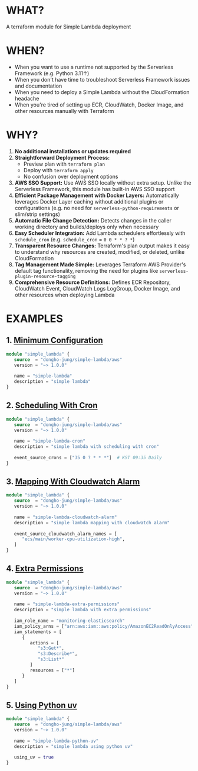 # WHAT?
A terraform module for Simple Lambda deployment

# WHEN?
- When you want to use a runtime not supported by the Serverless Framework (e.g. Python 3.11↑)
- When you don't have time to troubleshoot Serverless Framework issues and documentation
- When you need to deploy a Simple Lambda without the CloudFormation headache
- When you're tired of setting up ECR, CloudWatch, Docker Image, and other resources manually with Terraform

# WHY?
1. **No additional installations or updates required**
2. **Straightforward Deployment Process:**
    - Preview plan with `terraform plan`
    - Deploy with `terraform apply`
    - No confusion over deployment options
3. **AWS SSO Support:** Use AWS SSO locally without extra setup. Unlike the Serverless Framework, this module has built-in AWS SSO support
4. **Efficient Package Management with Docker Layers:** Automatically leverages Docker Layer caching without additional plugins or configurations (e.g. no need for `serverless-python-requirements` or slim/strip settings)
5. **Automatic File Change Detection:** Detects changes in the caller working directory and builds/deploys only when necessary
6. **Easy Scheduler Integration:** Add Lambda schedulers effortlessly with `schedule_cron` (e.g. `schedule_cron` = `0 0 * * ? *`)
7. **Transparent Resource Changes:** Terraform's plan output makes it easy to understand why resources are created, modified, or deleted, unlike CloudFormation
8. **Tag Management Made Simple:** Leverages Terraform AWS Provider's default tag functionality, removing the need for plugins like `serverless-plugin-resource-tagging`
9. **Comprehensive Resource Definitions:** Defines ECR Repository, CloudWatch Event, CloudWatch Logs LogGroup, Docker Image, and other resources when deploying Lambda

# EXAMPLES
## 1. [Minimum Configuration](https://github.com/dongho-jung/terraform-aws-simple-lambda/blob/main/examples/minimum/main.tf)
```terraform
module "simple_lambda" {
   source  = "dongho-jung/simple-lambda/aws"
   version = "~> 1.0.0"
   
   name = "simple-lambda"
   description = "simple lambda"
}
```

## 2. [Scheduling With Cron](https://github.com/dongho-jung/terraform-aws-simple-lambda/blob/main/examples/cron/main.tf)
```terraform
module "simple_lambda" {
   source  = "dongho-jung/simple-lambda/aws"
   version = "~> 1.0.0"
   
   name = "simple-lambda-cron"
   description = "simple lambda with scheduling with cron"
   
   event_source_crons = ["35 0 ? * * *"]  # KST 09:35 Daily
}
```

## 3. [Mapping With Cloudwatch Alarm](https://github.com/dongho-jung/terraform-aws-simple-lambda/blob/main/examples/cloudwatch-alarm/main.tf)
```terraform
module "simple_lambda" {
   source  = "dongho-jung/simple-lambda/aws"
   version = "~> 1.0.0"
   
   name = "simple-lambda-cloudwatch-alarm"
   description = "simple lambda mapping with cloudwatch alarm"
   
   event_source_cloudwatch_alarm_names = [
      "ecs/main/worker-cpu-utilization-high",
   ]
}
```

## 4. [Extra Permissions](https://github.com/dongho-jung/terraform-aws-simple-lambda/blob/main/examples/extra-permissions/main.tf)
```terraform
module "simple_lambda" {
   source  = "dongho-jung/simple-lambda/aws"
   version = "~> 1.0.0"
   
   name = "simple-lambda-extra-permissions"
   description = "simple lambda with extra permissions"
   
   iam_role_name = "monitoring-elasticsearch"
   iam_policy_arns = ["arn:aws:iam::aws:policy/AmazonEC2ReadOnlyAccess"]
   iam_statements = [
      {
         actions = [
            "s3:Get*",
            "s3:Describe*",
            "s3:List*"
         ]
         resources = ["*"]
      }
   ]
}
```

## 5. [Using Python uv](https://github.com/dongho-jung/terraform-aws-simple-lambda/blob/main/examples/python-uv/main.tf)
```terraform
module "simple_lambda" {
   source  = "dongho-jung/simple-lambda/aws"
   version = "~> 1.0.0"
   
   name = "simple-lambda-python-uv"
   description = "simple lambda using python uv"
   
   using_uv = true
}
```
